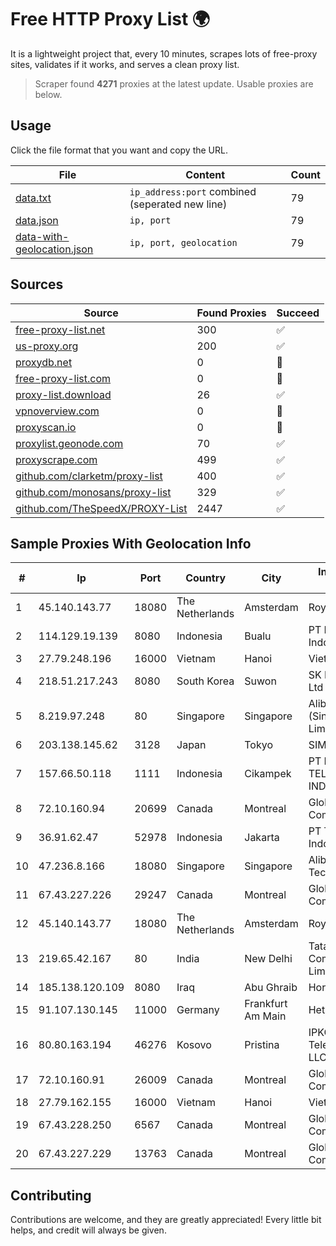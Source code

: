 
# Free HTTP Proxy List 🌍

It is a lightweight project that, every 10 minutes, scrapes lots of free-proxy sites, validates if it works, and serves a clean proxy list.


> Scraper found **4271** proxies at the latest update. Usable proxies are below.

## Usage

Click the file format that you want and copy the URL.


|File|Content|Count|
|----|-------|-----|
|[data.txt](https://raw.githubusercontent.com/themiralay/Proxy-List-World/master/data.txt)|`ip_address:port` combined (seperated new line)|79|
|[data.json](https://raw.githubusercontent.com/themiralay/Proxy-List-World/master/data.json)|`ip, port`|79|
|[data-with-geolocation.json](https://raw.githubusercontent.com/themiralay/Proxy-List-World/master/data-with-geolocation.json)|`ip, port, geolocation`|79|

## Sources

|Source|Found Proxies|Succeed|
|------|-------------|-------|
|[free-proxy-list.net](https://free-proxy-list.net)|300|✅|
|[us-proxy.org](https://www.us-proxy.org)|200|✅|
|[proxydb.net](http://proxydb.net)|0|🚫|
|[free-proxy-list.com](https://free-proxy-list.com/?page=&port=&type%5B%5D=http&type%5B%5D=https&up_time=0&search=Search)|0|🚫|
|[proxy-list.download](https://www.proxy-list.download/HTTP)|26|✅|
|[vpnoverview.com](https://vpnoverview.com/privacy/anonymous-browsing/free-proxy-servers)|0|🚫|
|[proxyscan.io](https://www.proxyscan.io)|0|🚫|
|[proxylist.geonode.com](https://proxylist.geonode.com/api/proxy-list?limit=300&page=1&sort_by=lastChecked&sort_type=desc&protocols=http,https)|70|✅|
|[proxyscrape.com](https://api.proxyscrape.com/v2/?request=displayproxies&protocol=http&timeout=10000&country=all&ssl=all&anonymity=all)|499|✅|
|[github.com/clarketm/proxy-list](https://raw.githubusercontent.com/clarketm/proxy-list/master/proxy-list-raw.txt)|400|✅|
|[github.com/monosans/proxy-list](https://raw.githubusercontent.com/monosans/proxy-list/main/proxies/http.txt)|329|✅|
|[github.com/TheSpeedX/PROXY-List](https://raw.githubusercontent.com/TheSpeedX/PROXY-List/master/http.txt)|2447|✅|


## Sample Proxies With Geolocation Info

|#|Ip|Port|Country|City|Internet Service Provider|
|-|--|----|-------|----|-------------------------|
|1|45.140.143.77|18080|The Netherlands|Amsterdam|RoyaleHosting BV|
|2|114.129.19.139|8080|Indonesia|Bualu|PT Hipernet Indodata|
|3|27.79.248.196|16000|Vietnam|Hanoi|Viettel Corporation|
|4|218.51.217.243|8080|South Korea|Suwon|SK Broadband Co Ltd|
|5|8.219.97.248|80|Singapore|Singapore|Alibaba Cloud (Singapore) Private Limited|
|6|203.138.145.62|3128|Japan|Tokyo|SIMPLEIA|
|7|157.66.50.118|1111|Indonesia|Cikampek|PT BARAYA TELEKOMUNIKASI INDONESIA|
|8|72.10.160.94|20699|Canada|Montreal|GloboTech Communications|
|9|36.91.62.47|52978|Indonesia|Jakarta|PT Telekomunikasi Indonesia|
|10|47.236.8.166|18080|Singapore|Singapore|Alibaba (US) Technology Co., Ltd.|
|11|67.43.227.226|29247|Canada|Montreal|GloboTech Communications|
|12|45.140.143.77|18080|The Netherlands|Amsterdam|RoyaleHosting BV|
|13|219.65.42.167|80|India|New Delhi|Tata Communications Limited|
|14|185.138.120.109|8080|Iraq|Abu Ghraib|Horizon ISP|
|15|91.107.130.145|11000|Germany|Frankfurt Am Main|Hetzner Online AG|
|16|80.80.163.194|46276|Kosovo|Pristina|IPKO Telecommunications LLC|
|17|72.10.160.91|26009|Canada|Montreal|GloboTech Communications|
|18|27.79.162.155|16000|Vietnam|Hanoi|Viettel Corporation|
|19|67.43.228.250|6567|Canada|Montreal|GloboTech Communications|
|20|67.43.227.229|13763|Canada|Montreal|GloboTech Communications|



## Contributing

Contributions are welcome, and they are greatly appreciated! Every
little bit helps, and credit will always be given.

